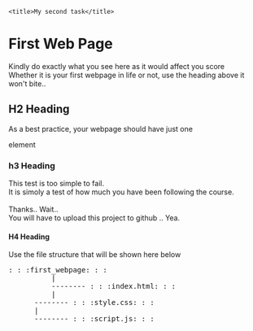 <!DOCTYPE html>
<html>
<head>

	<title>My second task</title>

</head>
<body>

<h1>First Web Page</h1><p>
	Kindly do exactly what you see here as it would affect you score<br>
	Whether it is your first webpage in life or not, use the heading above it won't bite..<br></p>

<h2>H2 Heading</h2>
	<p>As a best practice, your webpage should have just one<p>element</p></p>

<h3>h3 Heading</h3>
	<p>This test is too simple to fail.<br>
	It is simoly a test of how much you have been following the course.<br><br>
	Thanks.. Wait..<br>
	You will have to upload this project to github .. Yea.<br></p>

<h4>H4 Heading</h4>
Use the file structure that will be shown here below<p>
<pre>
: : :first_webpage: : :
          |
          -------- : : :index.html: : :
          |
	  -------- : : :style.css: : :
	  |
	  -------- : : :script.js: : :
		
</pre>
</body>
</html>
